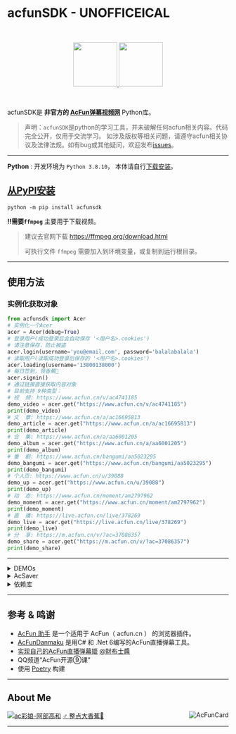 # acfunSDK - **UNOFFICEICAL**

<br />

<p align="center">
<a href="https://github.com/dolaCmeo/acfunSDK">
<img height="100" src="https://s3.dualstack.us-east-2.amazonaws.com/pythondotorg-assets/media/files/python-logo-only.svg" alt="">
<img height="100" src="https://ali-imgs.acfun.cn/kos/nlav10360/static/common/widget/header/img/acfunlogo.11a9841251f31e1a3316.svg" alt="">
</a>
</p>

<br />

acfunSDK是 **非官方的 [AcFun弹幕视频网][acfun.cn]** Python库。

> 声明：`acfunSDK`是python的学习工具，并未破解任何acfun相关内容。代码完全公开，仅用于交流学习。
> 如涉及版权等相关问题，请遵守acfun相关协议及法律法规。如有bug或其他疑问，欢迎发布[issues][Issue]。

- - -

**Python** : 开发环境为 `Python 3.8.10`， 本体请自行[下载安装][python]。

## [从PyPI安装](https://pypi.org/project/acfunsdk/)

```shell
python -m pip install acfunsdk
```

**‼需要`ffmpeg`**  主要用于下载视频。
> 建议去官网下载 https://ffmpeg.org/download.html
>
> 可执行文件 `ffmpeg` 需要加入到环境变量，或复制到运行根目录。

- - -

## 使用方法


### 实例化获取对象
```python
from acfunsdk import Acer
# 实例化一个Acer
acer = Acer(debug=True)
# 登录用户(成功登录后会自动保存 '<用户名>.cookies')
# 请注意保存，防止被盗
acer.login(username='you@email.com', password='balalabalala')
# 读取用户(读取成功登录后保存的 '<用户名>.cookies')
acer.loading(username='13800138000')
# 每日签到，领香蕉🍌
acer.signin()
# 通过链接直接获取内容对象
# 目前支持 9种类型：
# 视  频: https://www.acfun.cn/v/ac4741185
demo_video = acer.get("https://www.acfun.cn/v/ac4741185")
print(demo_video)
# 文  章: https://www.acfun.cn/a/ac16695813
demo_article = acer.get("https://www.acfun.cn/a/ac16695813")
print(demo_article)
# 合  集: https://www.acfun.cn/a/aa6001205
demo_album = acer.get("https://www.acfun.cn/a/aa6001205")
print(demo_album)
# 番  剧: https://www.acfun.cn/bangumi/aa5023295
demo_bangumi = acer.get("https://www.acfun.cn/bangumi/aa5023295")
print(demo_bangumi)
# 个人页: https://www.acfun.cn/u/39088
demo_up = acer.get("https://www.acfun.cn/u/39088")
print(demo_up)
# 动  态: https://www.acfun.cn/moment/am2797962
demo_moment = acer.get("https://www.acfun.cn/moment/am2797962")
print(demo_moment)
# 直  播: https://live.acfun.cn/live/378269
demo_live = acer.get("https://live.acfun.cn/live/378269")
print(demo_live)
# 分  享: https://m.acfun.cn/v/?ac=37086357
demo_share = acer.get("https://m.acfun.cn/v/?ac=37086357")
print(demo_share)
```

- - -

<details>
<summary>DEMOs</summary>

**以下DEMO列举了主要的使用方法，具体请自行研究。**

## 👤 主要对象

+ 主对象acer示例 [acer_demo.py][acer] 

## 📖 综合页面对象

+ 首页对象示例 [index_reader.py][index] 
+ 频道对象示例 [channel_reader.py][channel] 
+ 搜索对象示例 [search_reader.py][search] 

## 🔗 内容页面对象

+ 番剧对象 [bangumi_demo.py][bangumi]
+ 视频对象 [video_demo.py][video]
+ 文章对象 [article_demo.py][article]
+ 合集对象 [album_demo.py][album]
+ UP主对象 [member_demo.py][member]
+ 动态对象 [moment_demo.py][moment]
+ 直播对象 [live_demo.py][live]

## 🎁 附赠: AcSaver

+ 离线保存 [AcSaver_demo.py][saver] 

</details>

<details>
<summary>AcSaver</summary>

> 这是一个依赖acfunSDK的小工具，也算是DEMO。
> 
> 主要用于离线收藏保存A站的各种资源。
> 保存后，可使用浏览器打开对应页面。


初始化本地路径
```python
saver_path = r"D:\AcSaver"

# 实例化AcSaver父类
acsaver = acer.AcSaver(saver_path)
# 实例化后 会在路径下生成 index.html

# github下载静态文件
# https://github.com/dolaCmeo/acfunSDK/tree/assets
acsaver.download_assets_from_github()

# 下载所有Ac表情资源
acsaver.save_emot()
```

保存文章
```python
demo_article = acer.get("https://www.acfun.cn/a/ac32633020")
demo_article.saver(saver_path).save_all()
```

保存视频
```python
demo_video = acer.get("https://www.acfun.cn/v/ac4741185")
demo_video.saver(saver_path).save_all()
```

~~保存番剧(暂未支持)~~
```python

```

~~录制直播(暂未支持)~~
```python

```

</details>

<details>
<summary>依赖库</summary>

>内置+修改: 位于 `libs` 文件夹内
>
>+ [`ffmpeg_progress_yield`](https://github.com/slhck/ffmpeg-progress-yield)
>+ [`blackboxprotobuf`](https://pypi.org/project/blackboxprotobuf/)
>+ [`climage`](https://pypi.org/project/climage/)

**依赖: 包含在 `requirements.txt` 中**

基础网络请求及页面解析:
+ [`httpx`](https://pypi.org/project/httpx/)`>=0.23`
+ [`lxml`](https://pypi.org/project/lxml/)`>=4.9`
+ [`beautifulsoup4`](https://pypi.org/project/beautifulsoup4/)`>=4.11`

下载及html页面渲染:
+ [`filetype`](https://pypi.org/project/filetype/)`>=1.1`
+ [`jinja2`](https://pypi.org/project/jinja2/)`>=3.1`

WebSocket通信及数据处理:
+ [`websocket-client`](https://pypi.org/project/websocket-client/)`>=1.4`
+ [`pycryptodome`](https://pypi.org/project/pycryptodome/)`>=3.15`
+ [`protobuf`](https://pypi.org/project/protobuf/)`==3.20.1`
+ [`proto-plus`](https://pypi.org/project/proto-plus/)`==1.22.1`
+ [`psutil`](https://pypi.org/project/psutil/)`>=5.9`

图形化命令行:
+ [`click`](https://pypi.org/project/click/)`>=8.1`
+ [`rich`](https://pypi.org/project/rich/)`>=12.5`
+ [`emoji`](https://pypi.org/project/emoji/)`>=2`
+ [`Pillow`](https://pypi.org/project/Pillow/)`>=9`

</details>

- - - 
## 参考 & 鸣谢

+ [AcFun 助手](https://github.com/niuchaobo/acfun-helper) 是一个适用于 AcFun（ acfun.cn ） 的浏览器插件。
+ [AcFunDanmaku](https://github.com/wpscott/AcFunDanmaku) 是用C# 和 .Net 6编写的AcFun直播弹幕工具。
+ [实现自己的AcFun直播弹幕姬](https://www.acfun.cn/a/ac16695813) [@財布士醬](https://www.acfun.cn/u/311509)
+ QQ频道“AcFun开源⑨课”
+ 使用 [Poetry](https://python-poetry.org/) 构建

- - - 

## About Me

[![ac彩娘-阿部高和](https://tx-free-imgs2.acfun.cn/kimg/bs2/zt-image-host/ChQwODliOGVhYzRjMTBmOGM0ZWY1ZRCIzNcv.gif)][dolacfun]
[♂ 整点大香蕉🍌][acfunsdk_page]
<img alt="AcFunCard" align="right" src="https://discovery.sunness.dev/39088">

- - - 

[dolacfun]: https://www.acfun.cn/u/39088
[acfunsdk_page]: https://www.acfun.cn/a/ac37416587

[acfun.cn]: https://www.acfun.cn/
[Issue]: https://github.com/dolaCmeo/acfunSDK/issues
[python]: https://www.python.org/downloads/
[venv]: https://docs.python.org/zh-cn/3.8/library/venv.html

[acer]: https://github.com/dolaCmeo/acfunSDK/blob/main/examples/acer_demo.py
[index]: https://github.com/dolaCmeo/acfunSDK/blob/main/examples/index_reader.py
[channel]: https://github.com/dolaCmeo/acfunSDK/blob/main/examples/channel_reader.py
[search]: https://github.com/dolaCmeo/acfunSDK/blob/main/examples/seach_reader.py

[bangumi]: https://github.com/dolaCmeo/acfunSDK/blob/main/examples/bangumi_demo.py
[video]: https://github.com/dolaCmeo/acfunSDK/blob/main/examples/video_demo.py
[article]: https://github.com/dolaCmeo/acfunSDK/blob/main/examples/article_demo.py
[album]: https://github.com/dolaCmeo/acfunSDK/blob/main/examples/album_demo.py
[member]: https://github.com/dolaCmeo/acfunSDK/blob/main/examples/member_demo.py
[moment]: https://github.com/dolaCmeo/acfunSDK/blob/main/examples/moment_demo.py
[live]: https://github.com/dolaCmeo/acfunSDK/blob/main/examples/live_demo.py

[saver]: https://github.com/dolaCmeo/acfunSDK/blob/main/examples/AcSaver_demo.py
